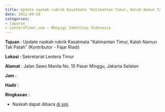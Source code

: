 ```yaml
---
title: Update naskah rubrik Kasatmata "Kalimantan Timur, Kalah Namun Tak Patah" (Kontributor - Fajar Riadi)
date: 2012-09-28
categories:
- laporan
- LenteraTimur.com – Menyigi Identitas Indonesia
---
```


**Tujuan** : Update naskah rubrik Kasatmata "Kalimantan Timur, Kalah Namun Tak Patah" (Kontributor - Fajar Riadi)

**Lokasi** : Sekretariat Lentera Timur 

**Alamat** : Jalan Sawo Manila No. 10 Pasar Minggu, Jakarta Selatan

**Jam** : 

**Hadir** :  


**Ringkasan** : 
* Naskah dapat dibaca [di sini](http://www.lenteratimur.com/2012/09/kalimantan-timur-kalah-namun-tak-patah/)
